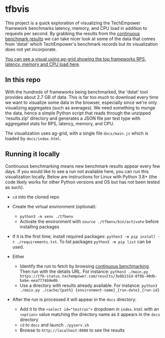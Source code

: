 # tfbvis

This project is a quick exploration of visualizing the TechEmpower framework benchmarks latency, memory, and CPU load in addition to requests per second. By grabbing the results from the [continuous benchmark results](https://tfb-status.techempower.com/) we can take nicer look at some of the data that comes from 'dstat' which TechEmpower's benchmark records but its visualization does not yet incorporate.

[You can see a visual using ag-grid showing the top frameworks RPS, latency, memory and CPU load here](https://ajdust.github.io/tfbvis/).

## In this repo

With the hundreds of frameworks being benchmarked, the 'dstat' tool provides about 2.7 GB of data. This is far too much to download every time we want to visualize some data in the browser, especially since we're only visualizing aggregates (such as averages). We need something to munge the data, hence a simple Python script that reads through the unzipped 'results.zip' directory and generates a JSON file per test type with aggregated stats for RPS, latency, memory, and CPU.

The visualization uses ag-grid, with a single file `docs/main.js` which is loaded by `docs/index.html`.

## Running it locally

Continuous benchmarking means new benchmark results appear every few days. If you would like to see a run not available here, you can run this visualization locally. Below are instructions for Linux with Python 3.8+ (the code likely works for other Python versions and OS but has not been tested as such).

- `cd` into the cloned repo
- Create the virtual environment (optional):
  - `python3 -m venv ./tfbenv`
  - Activate the environment with `source ./tfbenv/bin/activate` before installing packages
- If it is the first time, install required packages: `python3 -m pip install -r ./requirements.txt`. To list packages `python3 -m pip list` can be used.
- Either

  - Identify the run to fetch by browsing [continuous benchmarking](https://tfb-status.techempower.com). Then run with the details URL. For instance: `python3 ./main.py https://tfb-status.techempower.com/results/3e8b131d-0f8b-40db-babe-eea7774b9e0b`
  - Use a directory with results already available. For instance: `python3 ./main.py ./cache/{path} {environment-name}_{run-date}_{run-id}`

- After the run is processed it will appear in the `docs` directory:
  - Add it to the `<select id="testrun">` dropdown in `index.html` with an `<option>` value matching the directory name as it appears in the `docs` directory
  - `cd` to `docs` and launch `./pyserv.sh`
  - Browse to `http://localhost:8000` to see the results
